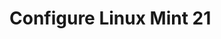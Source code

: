 # Configure Linux Mint 21

<!---
- full updates, reports
- tftp service (install) + CISCO images switches/routers
- openssh-server (install)
- minicom
- unplug UTP-cable + restart
- shut down
-->

<!---
## tFTP service
- apt update
- apt install tftpd-hpa
- cd /srv/tftp/
- cp /media/sf_Downloads/c2960* .
- chmod 644 c*
- ip a ...
-->